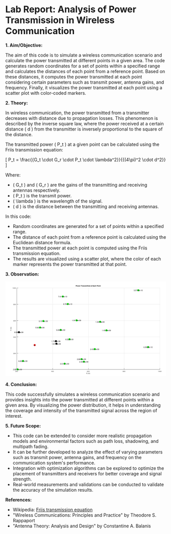 # Lab Report: Analysis of Power Transmission in Wireless Communication

**1. Aim/Objective:**

The aim of this code is to simulate a wireless communication scenario and calculate the power transmitted at different points in a given area. The code generates random coordinates for a set of points within a specified range and calculates the distances of each point from a reference point. Based on these distances, it computes the power transmitted at each point considering certain parameters such as transmit power, antenna gains, and frequency. Finally, it visualizes the power transmitted at each point using a scatter plot with color-coded markers.

**2. Theory:**

In wireless communication, the power transmitted from a transmitter decreases with distance due to propagation losses. This phenomenon is described by the inverse square law, where the power received at a certain distance \( d \) from the transmitter is inversely proportional to the square of the distance.

The transmitted power \( P_t \) at a given point can be calculated using the Friis transmission equation:

\[ P_t = \frac{{G_t \cdot G_r \cdot P_t \cdot \lambda^2}}{{(4\pi)^2 \cdot d^2}} \]

Where:
- \( G_t \) and \( G_r \) are the gains of the transmitting and receiving antennas respectively.
- \( P_t \) is the transmit power.
- \( \lambda \) is the wavelength of the signal.
- \( d \) is the distance between the transmitting and receiving antennas.

In this code:
- Random coordinates are generated for a set of points within a specified range.
- The distance of each point from a reference point is calculated using the Euclidean distance formula.
- The transmitted power at each point is computed using the Friis transmission equation.
- The results are visualized using a scatter plot, where the color of each marker represents the power transmitted at that point.

**3. Observation:**

![Visualise Field](field.png)


**4. Conclusion:**

This code successfully simulates a wireless communication scenario and provides insights into the power transmitted at different points within a given area. By visualizing the power distribution, it helps in understanding the coverage and intensity of the transmitted signal across the region of interest.

**5. Future Scope:**

- This code can be extended to consider more realistic propagation models and environmental factors such as path loss, shadowing, and multipath fading.
- It can be further developed to analyze the effect of varying parameters such as transmit power, antenna gains, and frequency on the communication system's performance.
- Integration with optimization algorithms can be explored to optimize the placement of transmitters and receivers for better coverage and signal strength.
- Real-world measurements and validations can be conducted to validate the accuracy of the simulation results.

**References:**
- Wikipedia: [Friis transmission equation](https://en.wikipedia.org/wiki/Friis_transmission_equation)
- "Wireless Communications: Principles and Practice" by Theodore S. Rappaport
- "Antenna Theory: Analysis and Design" by Constantine A. Balanis